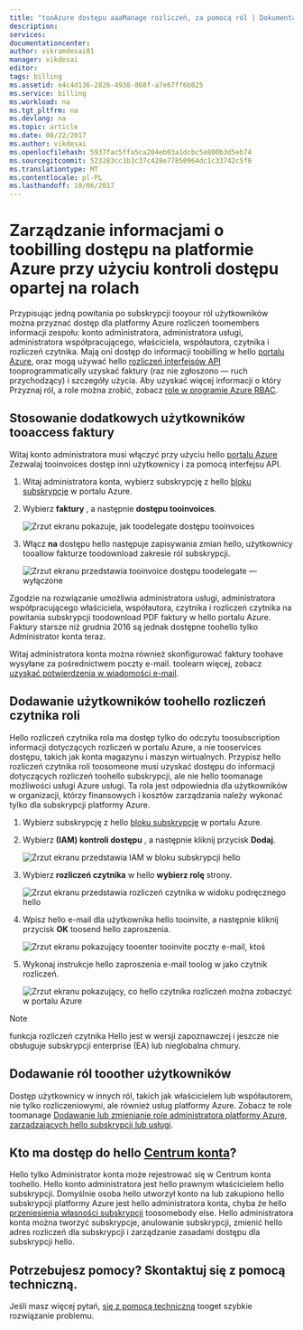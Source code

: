 ```yaml
---
title: "tooAzure dostępu aaaManage rozliczeń, za pomocą ról | Dokumentacja firmy Microsoft"
description: 
services: 
documentationcenter: 
author: vikramdesai01
manager: vikdesai
editor: 
tags: billing
ms.assetid: e4c4d136-2826-4938-868f-a7e67ff6b025
ms.service: billing
ms.workload: na
ms.tgt_pltfrm: na
ms.devlang: na
ms.topic: article
ms.date: 08/22/2017
ms.author: vikdesai
ms.openlocfilehash: 5937fac5ffa5ca204eb03a1dcbc5e800b3d5eb74
ms.sourcegitcommit: 523283cc1b3c37c428e77850964dc1c33742c5f0
ms.translationtype: MT
ms.contentlocale: pl-PL
ms.lasthandoff: 10/06/2017
---
```

# <a name="manage-access-toobilling-information-for-azure-using-role-based-access-control"></a>Zarządzanie informacjami o toobilling dostępu na platformie Azure przy użyciu kontroli dostępu opartej na rolach

Przypisując jedną powitania po subskrypcji tooyour ról użytkowników można przyznać dostęp dla platformy Azure rozliczeń toomembers informacji zespołu: konto administratora, administratora usługi, administratora współpracującego, właściciela, współautora, czytnika i rozliczeń czytnika. Mają oni dostęp do informacji toobilling w hello [portalu Azure](https://portal.azure.com/), oraz mogą używać hello [rozliczeń interfejsów API](billing-usage-rate-card-overview.md) tooprogrammatically uzyskać faktury (raz nie zgłoszono — ruch przychodzący) i szczegóły użycia. Aby uzyskać więcej informacji o który Przyznaj ról, a role można zrobić, zobacz [role w programie Azure RBAC](../active-directory/role-based-access-built-in-roles.md).

## <a name="opt-in"></a>Stosowanie dodatkowych użytkowników tooaccess faktury

Witaj konto administratora musi włączyć przy użyciu hello [portalu Azure](https://portal.azure.com/) Zezwalaj tooinvoices dostęp inni użytkownicy i za pomocą interfejsu API.

1. Witaj administratora konta, wybierz subskrypcję z hello [bloku subskrypcje](https://portal.azure.com/#blade/Microsoft_Azure_Billing/SubscriptionsBlade) w portalu Azure.

1. Wybierz **faktury** , a następnie **dostępu tooinvoices**.

    ![Zrzut ekranu pokazuje, jak toodelegate dostępu tooinvoices](./media/billing-manage-access/AA-optin.png)

1. Włącz **na** dostępu hello następuje zapisywania zmian hello, użytkownicy tooallow fakturze toodownload zakresie ról subskrypcji.

    ![Zrzut ekranu przedstawia tooinvoice dostępu toodelegate — wyłączone](./media/billing-manage-access/AA-optinAllow.png)

Zgodzie na rozwiązanie umożliwia administratora usługi, administratora współpracującego właściciela, współautora, czytnika i rozliczeń czytnika na powitania subskrypcji toodownload PDF faktury w hello portalu Azure. Faktury starsze niż grudnia 2016 są jednak dostępne toohello tylko Administrator konta teraz.

Witaj administratora konta można również skonfigurować faktury toohave wysyłane za pośrednictwem poczty e-mail. toolearn więcej, zobacz [uzyskać potwierdzenia w wiadomości e-mail](billing-download-azure-invoice-daily-usage-date.md).

## <a name="adding-users-toohello-billing-reader-role"></a>Dodawanie użytkowników toohello rozliczeń czytnika roli

Hello rozliczeń czytnika rola ma dostęp tylko do odczytu toosubscription informacji dotyczących rozliczeń w portalu Azure, a nie tooservices dostępu, takich jak konta magazynu i maszyn wirtualnych. Przypisz hello rozliczeń czytnika roli toosomeone musi uzyskać dostępu do informacji dotyczących rozliczeń toohello subskrypcji, ale nie hello toomanage możliwości usługi Azure usługi. Ta rola jest odpowiednia dla użytkowników w organizacji, którzy finansowych i kosztów zarządzania należy wykonać tylko dla subskrypcji platformy Azure.

1. Wybierz subskrypcję z hello [bloku subskrypcje](https://portal.azure.com/#blade/Microsoft_Azure_Billing/SubscriptionsBlade) w portalu Azure.

1. Wybierz **(IAM) kontroli dostępu** , a następnie kliknij przycisk **Dodaj**.

    ![Zrzut ekranu przedstawia IAM w bloku subskrypcji hello](./media/billing-manage-access/select-iam.PNG)

1. Wybierz **rozliczeń czytnika** w hello **wybierz rolę** strony.

    ![Zrzut ekranu przedstawia rozliczeń czytnika w widoku podręcznego hello](./media/billing-manage-access/select-roles.PNG)

1. Wpisz hello e-mail dla użytkownika hello tooinvite, a następnie kliknij przycisk **OK** toosend hello zaproszenia.

    ![Zrzut ekranu pokazujący tooenter tooinvite poczty e-mail, ktoś](./media/billing-manage-access/add-user.PNG)

1. Wykonaj instrukcje hello zaproszenia e-mail toolog w jako czytnik rozliczeń.

    ![Zrzut ekranu pokazujący, co hello czytnika rozliczeń można zobaczyć w portalu Azure](./media/billing-manage-access/billing-reader-view.png)

> [!NOTE]
> funkcja rozliczeń czytnika Hello jest w wersji zapoznawczej i jeszcze nie obsługuje subskrypcji enterprise (EA) lub nieglobalna chmury.

## <a name="adding-users-tooother-roles"></a>Dodawanie ról tooother użytkowników

Dostęp użytkownicy w innych ról, takich jak właścicielem lub współautorem, nie tylko rozliczeniowymi, ale również usług platformy Azure. Zobacz te role toomanage [Dodawanie lub zmienianie role administratora platformy Azure, zarządzających hello subskrypcji lub usługi](billing-add-change-azure-subscription-administrator.md).

## <a name="who-can-access-hello-account-centerhttpsaccountwindowsazurecom"></a>Kto ma dostęp do hello [Centrum konta](https://account.windowsazure.com)?

Hello tylko Administrator konta może rejestrować się w Centrum konta toohello. Hello konto administratora jest hello prawnym właścicielem hello subskrypcji. Domyślnie osoba hello utworzył konto na lub zakupiono hello subskrypcji platformy Azure jest hello administratora konta, chyba że hello [przeniesienia własności subskrypcji](billing-subscription-transfer.md) toosomebody else. Hello administratora konta można tworzyć subskrypcje, anulowanie subskrypcji, zmienić hello adres rozliczeń dla subskrypcji i zarządzanie zasadami dostępu dla subskrypcji hello.

## <a name="need-help-contact-support"></a>Potrzebujesz pomocy? Skontaktuj się z pomocą techniczną.

Jeśli masz więcej pytań, [się z pomocą techniczną](https://portal.azure.com/?#blade/Microsoft_Azure_Support/HelpAndSupportBlade) tooget szybkie rozwiązanie problemu.
